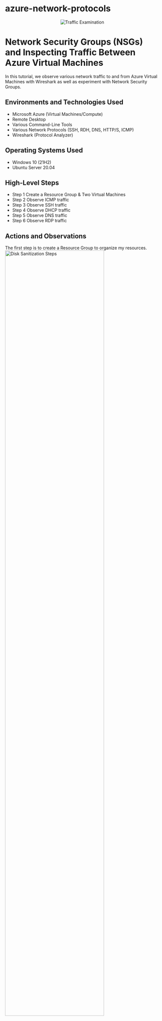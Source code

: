 # azure-network-protocols
<p align="center">
<img src="https://i.imgur.com/Ua7udoS.png" alt="Traffic Examination"/>
</p>

<h1>Network Security Groups (NSGs) and Inspecting Traffic Between Azure Virtual Machines</h1>
In this tutorial, we observe various network traffic to and from Azure Virtual Machines with Wireshark as well as experiment with Network Security Groups. <br />


<h2>Environments and Technologies Used</h2>

- Microsoft Azure (Virtual Machines/Compute)
- Remote Desktop
- Various Command-Line Tools
- Various Network Protocols (SSH, RDH, DNS, HTTP/S, ICMP)
- Wireshark (Protocol Analyzer)

<h2>Operating Systems Used </h2>

- Windows 10 (21H2)
- Ubuntu Server 20.04

<h2>High-Level Steps</h2>

- Step 1 Create a Resource Group & Two Virtual Machines
- Step 2 Observe ICMP traffic
- Step 3 Observe SSH  traffic
- Step 4 Observe DHCP traffic
- Step 5 Observe DNS  traffic
- Step 6 Observe RDP  traffic

<h2>Actions and Observations</h2>
<p> The first step is to create a Resource Group to organize my resources.
<img src="https://i.imgur.com/oFsPcWz.png" height="80%" width="80%" alt="Disk Sanitization Steps"/>
<p>
Next create two Virtual Machines 1)Windows 10 VM, placing it in the (NetworkRG_lab) Resource Group created. 2) Virtaul Machine 2 will be a Linux Ubuntu VM, also place it in (NetworkRG_lab) Resource Group & Virtual Network.

<img src="https://i.imgur.com/mOhQ7Dh.png" height="80%" width="80%" alt="Disk Sanitization Steps"/>
</p> Check your Virtual Network in Network Watcher to ensure it is set up correctly.
<img src="https://i.imgur.com/MhQiy3r.png" height="80%" width="80%" alt="Disk Sanitization Steps"/>
</p>
<p>
Next we are going to observe some ICMP traffic. But first we must use Remote Desktop to connect to our Windows 10 Virtual Machine and install Wireshark.
</p>
<img src="https://i.imgur.com/9lJekFy.png" height="25%" width="25%" alt="Disk Sanitization Steps"/>
</p>
<img src="https://i.imgur.com/arpa02s.png" height="50%" width="50%" alt="Disk Sanitization Steps"/>
</p>After opening Wireshark and filtering for ICMP traffic, retrieve the private IP address:(10.0.0.5) of the Ubuntu VM, and attempt to ping it from within the Windows 10 VM using Powershell.
<img src="https://i.imgur.com/HeLJFSi.png" height="80%" width="80%" alt="Disk Sanitization Steps"/>
<br />

<p> Next go to Network Security Group for the Ubuntu VM in the Azure portal and disable incoming ICMP traffic.
<img src="https://i.imgur.com/6fRJX9x.png" height="80%" width="80%" alt="Disk Sanitization Steps"/>
</p>
<p> Now go back to Wireshark and use Powershell to try and Ping the VM and you will see that the "request timed out" on Powershell and you get a "no response" on Wireshark whereas before you would got a "reply"
</p>
<img src="https://i.imgur.com/oHlujo4.png" height="80%" width="80%" alt="Disk Sanitization Steps"/>
<p>
Next lets observe SSH traffic.To do so, filter for SSH traffic in Wireshark. Next, SSH into your Ubuntu VM from your Windows 10 VM using its private IP address (10.0.0.5) and type in some commands and observe the traffic on Wireshark.
</p>
<br />

<p>
<img src="https://i.imgur.com/8IMPpBh.png" height="80%" width="80%" alt="Disk Sanitization Steps"/>
</p>
<p>
<img src="https://i.imgur.com/rTJpXRC.png" height="80%" width="80%" alt="Disk Sanitization Steps"/>
</p>
Now im going to filter for DHCP traffic in Wireshark. Then, attempt to issue my VM a new IP address from the command line (using ipconfig /renew) on the Windows 10 VM, and observe the resulting DHCP traffic in Wireshark.
<p>
<img src="https://i.imgur.com/zQTh7De.png" height="80%" width="80%" alt="Disk Sanitization Steps"/>
</p>
<p>
Lets observe DNS traffic.To do so filter for DNS traffic in Wireshark, from the command line on your Windows 10 VM, use nslookup to see the IP addresses of google.com. Then observe the DNS traffic displayed in Wireshark.
</p>
<br />
<p>
<img src="https://i.imgur.com/K8Wa8tt.png" height="80%" width="80%" alt="Disk Sanitization Steps"/>
</p>
<p>Lastly lets observe RDP traffic. To do so filter for RDP traffic on in Wireshark using the tcp.port == 3389 filter. Observe the continuous stream of traffic being displayed. The reason for the non-stop spam of traffic is that the RDP protocol continuously streams data from one computer to another, meaning traffic is always being transmitted.
<img src="https://i.imgur.com/mSrHSKd.png" height="80%" width="80%" alt="Disk Sanitization Steps"/>
</p>
<p>
